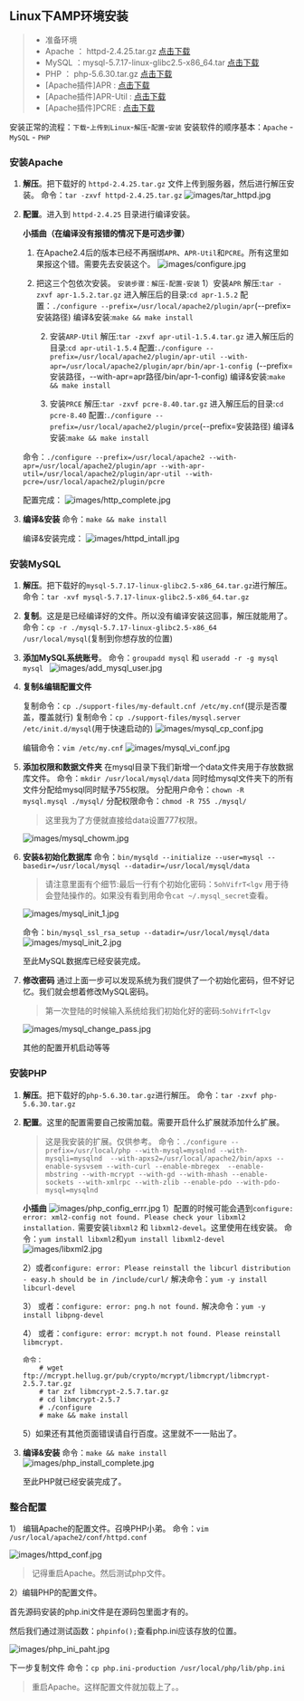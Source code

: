 ## Linux下AMP环境安装
> - 准备环境
> - Apache ： httpd-2.4.25.tar.gz [点击下载](http://mirrors.hust.edu.cn/apache//httpd/httpd-2.4.25.tar.gz)
> - MySQL ：mysql-5.7.17-linux-glibc2.5-x86_64.tar [点击下载](https://cdn.mysql.com//Downloads/MySQL-5.7/mysql-5.7.17-linux-glibc2.5-x86_64.tar)
> - PHP ： php-5.6.30.tar.gz [点击下载](http://cn2.php.net/distributions/php-5.6.30.tar.gz)
> - [Apache插件]APR : [点击下载](https://mirrors.tuna.tsinghua.edu.cn/apache//apr/apr-1.5.2.tar.gz)
> - [Apache插件]APR-Util : [点击下载](https://mirrors.tuna.tsinghua.edu.cn/apache//apr/apr-util-1.5.4.tar.gz)
> - [Apache插件]PCRE : [点击下载](https://nchc.dl.sourceforge.net/project/pcre/pcre/8.40/pcre-8.40.tar.gz)


安装正常的流程：`下载`-`上传到Linux`-`解压`-`配置`-`安装` 
安装软件的顺序基本：`Apache` - `MySQL` - `PHP`

### 安装Apache 
1. **解压**。把下载好的 `httpd-2.4.25.tar.gz` 文件上传到服务器，然后进行解压安装。
	命令：` tar -zxvf httpd-2.4.25.tar.gz `
	![images/tar_httpd.jpg](images/tar_httpd.jpg)

2. **配置**。进入到 `httpd-2.4.25` 目录进行编译安装。

	**小插曲（在编译没有报错的情况下是可选步骤）**
	1. 在Apache2.4后的版本已经不再捆绑`APR`、`APR-Util`和`PCRE`。所有这里如果报这个错。需要先去安装这个。
		![images/configure.jpg](images/configure.jpg)
	
	2. 把这三个包依次安装。
		`安装步骤：解压-配置-安装`
		1）安装`APR`
			解压:`tar -zxvf apr-1.5.2.tar.gz`
			进入解压后的目录:`cd apr-1.5.2`
			配置：`./configure --prefix=/usr/local/apache2/plugin/apr`(--prefix=安装路径)
			编译&安装:`make && make install`


		2) 安装`ARP-Util`
			解压:`tar -zxvf apr-util-1.5.4.tar.gz`
			进入解压后的目录:`cd apr-util-1.5.4`
			配置:`./configure --prefix=/usr/local/apache2/plugin/apr-util --with-apr=/usr/local/apache2/plugin/apr/bin/apr-1-config `(--prefix=安装路径，--with-apr=apr路径/bin/apr-1-config)
			编译&安装:`make && make install`

		3) 安装`PRCE`
			解压:`tar -zxvf pcre-8.40.tar.gz`
			进入解压后的目录:`cd pcre-8.40`
			配置:`./configure --prefix=/usr/local/apache2/plugin/prce`(--prefix=安装路径)
			编译&安装:`make && make install`

	命令：`./configure --prefix=/usr/local/apache2 --with-apr=/usr/local/apache2/plugin/apr --with-apr-util=/usr/local/apache2/plugin/apr-util --with-pcre=/usr/local/apache2/plugin/pcre`

	配置完成：
	![images/http_complete.jpg](images/http_complete.jpg)

3. **编译&安装**
	命令：`make && make install`
	
	编译&安装完成：
	![images/httpd_intall.jpg](images/httpd_intall.jpg)


### 安装MySQL
1. **解压**。把下载好的`mysql-5.7.17-linux-glibc2.5-x86_64.tar.gz`进行解压。
	命令：`tar -xvf mysql-5.7.17-linux-glibc2.5-x86_64.tar.gz`

2. **复制**。这是是已经编译好的文件。所以没有编译安装这回事，解压就能用了。
	命令：`cp -r ./mysql-5.7.17-linux-glibc2.5-x86_64 /usr/local/mysql`(复制到你想存放的位置)

3. **添加MySQL系统账号**。
	命令：`groupadd mysql` 和 `useradd -r -g mysql mysql `
	![images/add_mysql_user.jpg](images/add_mysql_user.jpg)

4. **复制&编辑配置文件**

	复制命令：`cp ./support-files/my-default.cnf /etc/my.cnf`(提示是否覆盖，覆盖就行)
	复制命令：`cp ./support-files/mysql.server /etc/init.d/mysql`(用于快速启动的)
	![images/mysql_cp_conf.jpg](images/mysql_cp_conf.jpg)

	编辑命令：`vim /etc/my.cnf`
	![images/mysql_vi_conf.jpg](images/mysql_vi_conf.jpg)

5. **添加权限和数据文件夹**
	在mysql目录下我们新增一个data文件夹用于存放数据库文件。
	命令：`mkdir /usr/local/mysql/data`
	同时给mysql文件夹下的所有文件分配给mysql同时赋予755权限。
	分配用户命令：`chown -R	mysql.mysql ./mysql/`
	分配权限命令：`chmod -R 755 ./mysql/`

	> 这里我为了方便就直接给data设置777权限。

	![images/mysql_chowm.jpg](images/mysql_chowm.jpg)

6. **安装&初始化数据库**
	命令：`bin/mysqld --initialize --user=mysql --basedir=/usr/local/mysql --datadir=/usr/local/mysql/data`
	> 请注意里面有个细节:最后一行有个初始化密码：`5ohVifrT<lgv` 用于待会登陆操作的。如果没有看到用命令`cat ~/.mysql_secret`查看。
	
	![images/mysql_init_1.jpg](images/mysql_init_1.jpg)
	
	命令：`bin/mysql_ssl_rsa_setup --datadir=/usr/local/mysql/data`
	![images/mysql_init_2.jpg](images/mysql_init_2.jpg)

	至此MySQL数据库已经安装完成。

7. **修改密码**
	通过上面一步可以发现系统为我们提供了一个初始化密码，但不好记忆。我们就会想着修改MySQL密码。

	> 第一次登陆的时候输入系统给我们初始化好的密码:`5ohVifrT<lgv`

	![images/mysql_change_pass.jpg](images/mysql_change_pass.jpg)

	其他的配置开机启动等等

### 安装PHP
1. **解压**。把下载好的`php-5.6.30.tar.gz`进行解压。
	命令：`tar -zxvf php-5.6.30.tar.gz`

2. **配置**。这里的配置需要自己按需加载。需要开启什么扩展就添加什么扩展。
	> 这是我安装的扩展。仅供参考。
	命令：`./configure --prefix=/usr/local/php --with-mysql=mysqlnd --with-mysqli=mysqlnd  --with-apxs2=/usr/local/apache2/bin/apxs --enable-sysvsem --with-curl --enable-mbregex  --enable-mbstring --with-mcrypt --with-gd --with-mhash --enable-sockets --with-xmlrpc --with-zlib --enable-pdo --with-pdo-mysql=mysqlnd`

	**小插曲**
	![images/php_config_errr.jpg](images/php_config_errr.jpg)
	1）配置的时候可能会遇到`configure: error: xml2-config not found. Please check your libxml2 installation.`
	需要安装`libxml2` 和 `libxml2-devel`。这里使用在线安装。
	命令：`yum install libxml2`和`yum install libxml2-devel` 
	![images/libxml2.jpg](images/libxml2.jpg)
	
	2）或者`configure: error: Please reinstall the libcurl distribution - easy.h should be in /include/curl/`
	解决命令：`yum -y install libcurl-devel`

	3） 或者：`configure: error: png.h not found.`
	解决命令：`yum -y install libpng-devel`

	4） 或者：`configure: error: mcrypt.h not found. Please reinstall libmcrypt.`
	```
	命令：
		# wget ftp://mcrypt.hellug.gr/pub/crypto/mcrypt/libmcrypt/libmcrypt-2.5.7.tar.gz
		# tar zxf libmcrypt-2.5.7.tar.gz
		# cd libmcrypt-2.5.7
		# ./configure
		# make && make install
	```
	5）如果还有其他页面错误请自行百度。这里就不一一贴出了。

3. **编译&安装**
	命令：`make && make install`
	![images/php_install_complete.jpg](images/php_install_complete.jpg)

	至此PHP就已经安装完成了。

### 整合配置
1） 编辑Apache的配置文件。召唤PHP小弟。
命令：`vim /usr/local/apache2/conf/httpd.conf`

![images/httpd_conf.jpg](images/httpd_conf.jpg)
> 记得重启Apache。然后测试php文件。

2）编辑PHP的配置文件。

首先源码安装的php.ini文件是在源码包里面才有的。

然后我们通过测试函数：`phpinfo();`查看php.ini应该存放的位置。

![images/php_ini_paht.jpg](images/php_ini_paht.jpg)

下一步复制文件
命令：`cp php.ini-production /usr/local/php/lib/php.ini`
> 重启Apache。这样配置文件就加载上了。。

